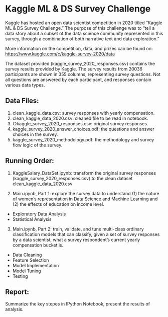 # Kaggle ML & DS Survey Challenge

Kaggle has hosted an open data scientist competition in 2020 titled “Kaggle ML & DS Survey
Challenge.” The purpose of this challenge was to “tell a data story about a subset of the data science
community represented in this survey, through a combination of both narrative text and data exploration.”

More information on the competition, data, and prizes can be found on: https://www.kaggle.com/c/kaggle-survey-2020/data

The dataset provided (kaggle_survey_2020_responses.csv) contains the survey results provided by
Kaggle. The survey results from 20036 participants are shown in 355 columns, representing survey
questions. Not all questions are answered by each participant, and responses contain various data types.


## Data Files:
1. clean_kaggle_data.csv: survey responses with yearly compensation.
2. clean_kaggle_data_2020.csv: cleaned file to be read in notebook.
3. ○kaggle_survey_2020_responses.csv: original survey responses.
4. kaggle_survey_2020_answer_choices.pdf: the questions and answer choices in the survey.
5. kaggle_survey_2020_methodology.pdf: the methodology and survey flow logic of the survey.
 
## Running Order:

1. KaggleSalary_DataSet.ipynb: transform the original survey responses (kaggle_survey_2020_responses.csv) to the clean dataset clean_kaggle_data_2020.csv

2. Main.ipynb, Part 1: explore the survey data to understand (1) the nature of women’s representation in Data Science and Machine Learning and (2) the effects of education on income level.
* Exploratory Data Analysis 
* Statistical Analysis 

3. Main.ipynb, Part 2: train, validate, and tune multi-class ordinary classification models that can classify, given a set of survey responses by a data scientist, what a survey respondent’s current yearly compensation bucket is.
* Data Cleaning
* Feature Selection
* Model Implementation 
* Model Tuning
* Testing  

## Report:
Summarize the key stepes in IPython Notebook, present the results of analysis. 
